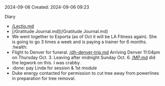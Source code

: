 2024-09-06
Created: 2024-09-06 09:23

Diary 
- [/Lectio.md](/Lectio.md)
- [/Gratitude Journal.md](/Gratitude Journal.md)
- We went together to Esporta (as of Oct it will be LA Fitness again). She is going to go 3 times a week and is paying a trainer for 6 months. :health: 
- Flight to Denver for funeral. [/dh-denver-trip.md](/dh-denver-trip.md) Arriving Denver 11:04pm on Thursday Oct. 3.  Leaving after midnight Sunday Oct. 6. [/MP.md](/MP.md) did the legwork on this. I was crabby.
- :done: pay Linda for session & 1st module
- Duke energy contacted for permission to cut tree away from powerlines in preparation for tree removal.

